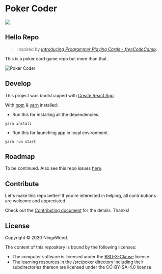 # Poker Coder

![][maintainability]

## Hello Repo

> Inspired by *[Introducing Programmer Playing Cards - freeCodeCamp][programmer-cards]*.

This is a poker card game repo but more than that.

![Poker Coder][poker-coder]

[programmer-cards]: https://www.freecodecamp.org/news/programmer-playing-cards
[maintainability]: https://codeclimate.com/github/codeclimate/codeclimate/badges/gpa.svg
[poker-coder]: http://q3259ne1t.bkt.clouddn.com/poker-coder.png

## Develop

This project was bootstrapped with [Create React App][create-react-app].

With [npm][npm] & [yarn][yarn] installed:

* Run this for installing all the dependencies.

```
yarn install
```

* Run this for launching app in local environment.

```
yarn run start
```

[create-react-app]: https://github.com/facebook/create-react-app
[npm]: https://npmjs.org/
[Yarn]: https://yarnpkg.com/

## Roadmap

To be continued. Also see this repo issues [here](https://github.com/ningowood/poker-coder/issues).

## Contribute

Let's make this repo better! If you're interested in helping, all contributions are welcome and appreciated.

Check out the [Contributing document](./CONTRIBUTING.md) for the details. Thanks!

## License

Copyright © 2020 NingoWood.

The content of this repository is bound by the following licenses:

* The computer software is licensed under the [BSD-3-Clause](./LICENSE.md) license.
* The learning resources in the /src/poker directory including their subdirectories thereon are licensed under the CC-BY-SA-4.0 license.